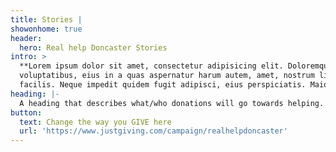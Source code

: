 ```yaml
---
title: Stories |
showonhome: true
header:
  hero: Real help Doncaster Stories
intro: >
  **Lorem ipsum dolor sit amet, consectetur adipisicing elit. Doloremque laborum
  voluptatibus, eius in a quas aspernatur harum autem, amet, nostrum libero
  facilis. Neque impedit quidem fugit adipisci, eius perspiciatis. Maiores?**
heading: |-
  A heading that describes what/who donations will go towards helping.
button:
  text: Change the way you GIVE here
  url: 'https://www.justgiving.com/campaign/realhelpdoncaster'
---
```


